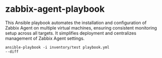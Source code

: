 # zabbix-agent-playbook
This Ansible playbook automates the installation and configuration of Zabbix Agent on multiple virtual machines, ensuring consistent monitoring setup across all targets. It simplifies deployment and centralizes management of Zabbix Agent settings.<br>

<code>ansible-playbook -i inventory/test playbook.yml --diff</code>
